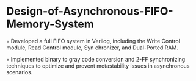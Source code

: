 # Design-of-Asynchronous-FIFO-Memory-System

◦ Developed a full FIFO system in Verilog, including the Write Control module, Read Control module, Syn
chronizer, and Dual-Ported RAM.


◦ Implemented binary to gray code conversion and 2-FF synchronizing techniques to optimize and prevent
 metastability issues in asynchronous scenarios.
